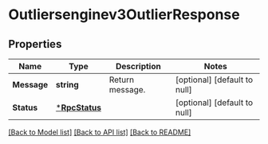 # Outliersenginev3OutlierResponse

## Properties
Name | Type | Description | Notes
------------ | ------------- | ------------- | -------------
**Message** | **string** | Return message. | [optional] [default to null]
**Status** | [***RpcStatus**](rpcStatus.md) |  | [optional] [default to null]

[[Back to Model list]](../README.md#documentation-for-models) [[Back to API list]](../README.md#documentation-for-api-endpoints) [[Back to README]](../README.md)

